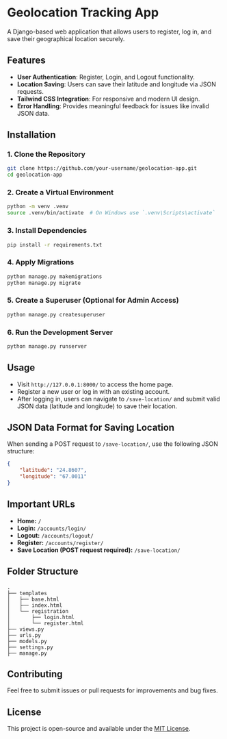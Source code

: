 # Geolocation Tracking App

A Django-based web application that allows users to register, log in, and save their geographical location securely.

## Features
- **User Authentication**: Register, Login, and Logout functionality.
- **Location Saving**: Users can save their latitude and longitude via JSON requests.
- **Tailwind CSS Integration**: For responsive and modern UI design.
- **Error Handling**: Provides meaningful feedback for issues like invalid JSON data.

## Installation

### 1. Clone the Repository
```bash
git clone https://github.com/your-username/geolocation-app.git
cd geolocation-app
```

### 2. Create a Virtual Environment
```bash
python -m venv .venv
source .venv/bin/activate  # On Windows use `.venv\Scripts\activate`
```

### 3. Install Dependencies
```bash
pip install -r requirements.txt
```

### 4. Apply Migrations
```bash
python manage.py makemigrations
python manage.py migrate
```

### 5. Create a Superuser (Optional for Admin Access)
```bash
python manage.py createsuperuser
```

### 6. Run the Development Server
```bash
python manage.py runserver
```

## Usage
- Visit `http://127.0.0.1:8000/` to access the home page.
- Register a new user or log in with an existing account.
- After logging in, users can navigate to `/save-location/` and submit valid JSON data (latitude and longitude) to save their location.

## JSON Data Format for Saving Location
When sending a POST request to `/save-location/`, use the following JSON structure:
```json
{
    "latitude": "24.8607",
    "longitude": "67.0011"
}
```

## Important URLs
- **Home:** `/`
- **Login:** `/accounts/login/`
- **Logout:** `/accounts/logout/`
- **Register:** `/accounts/register/`
- **Save Location (POST request required):** `/save-location/`

## Folder Structure
```
.
├── templates
│   ├── base.html
│   ├── index.html
│   └── registration
│       ├── login.html
│       └── register.html
├── views.py
├── urls.py
├── models.py
├── settings.py
├── manage.py
```


## Contributing
Feel free to submit issues or pull requests for improvements and bug fixes.

## License
This project is open-source and available under the [MIT License](LICENSE).

